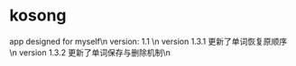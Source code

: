 # kosong
app designed for myself\n
version: 1.1 \n
version 1.3.1 更新了单词恢复原顺序\n
version 1.3.2 更新了单词保存与删除机制\n
